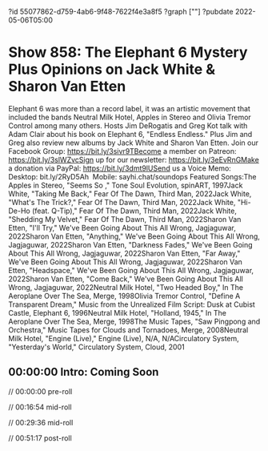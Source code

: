 ?id 55077862-d759-4ab6-9f48-7622f4e3a8f5
?graph [""]
?pubdate 2022-05-06T05:00

# Show 858: The Elephant 6 Mystery Plus Opinions on Jack White & Sharon Van Etten

Elephant 6 was more than a record label, it was an artistic movement that included the bands Neutral Milk Hotel, Apples in Stereo and Olivia Tremor Control among many others. Hosts Jim DeRogatis and Greg Kot talk with Adam Clair about his book on Elephant 6, "Endless Endless." Plus Jim and Greg also review new albums by Jack White and Sharon Van Etten. Join our Facebook Group: https://bit.ly/3sivr9TBecome a member on Patreon: https://bit.ly/3slWZvcSign up for our newsletter: https://bit.ly/3eEvRnGMake a donation via PayPal: https://bit.ly/3dmt9lUSend us a Voice Memo: Desktop: bit.ly/2RyD5Ah  Mobile: sayhi.chat/soundops Featured Songs:The Apples in Stereo, "Seems So ," Tone Soul Evolution, spinART, 1997Jack White, "Taking Me Back," Fear Of The Dawn, Third Man, 2022Jack White, "What's The Trick?," Fear Of The Dawn, Third Man, 2022Jack White, "Hi-De-Ho (feat. Q-Tip)," Fear Of The Dawn, Third Man, 2022Jack White, "Shedding My Velvet," Fear Of The Dawn, Third Man, 2022Sharon Van Etten, "I'll Try," We've Been Going About This All Wrong, Jagjaguwar, 2022Sharon Van Etten, "Anything," We've Been Going About This All Wrong, Jagjaguwar, 2022Sharon Van Etten, "Darkness Fades," We've Been Going About This All Wrong, Jagjaguwar, 2022Sharon Van Etten, "Far Away," We've Been Going About This All Wrong, Jagjaguwar, 2022Sharon Van Etten, "Headspace," We've Been Going About This All Wrong, Jagjaguwar, 2022Sharon Van Etten, "Come Back," We've Been Going About This All Wrong, Jagjaguwar, 2022Neutral Milk Hotel, "Two Headed Boy," In The Aeroplane Over The Sea, Merge, 1998Olivia Tremor Control, "Define A Transparent Dream," Music from the Unrealized Film Script: Dusk at Cubist Castle, Elephant 6, 1996Neutral Milk Hotel, "Holland, 1945," In The Aeroplane Over The Sea, Merge, 1998The Music Tapes, "Saw Pingpong and Orchestra," Music Tapes for Clouds and Tornadoes, Merge, 2008Neutral Milk Hotel, "Engine (Live)," Engine (Live), N/A, N/ACirculatory System, "Yesterday's World," Circulatory System, Cloud, 2001

## 00:00:00 Intro: Coming Soon

// 00:00:00 pre-roll

// 00:16:54 mid-roll

// 00:29:36 mid-roll

// 00:51:17 post-roll
